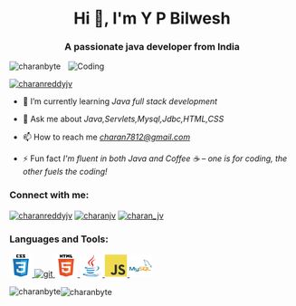 <h1 align="center">Hi 👋, I'm Y P Bilwesh</h1>
<h3 align="center">A passionate java developer from India</h3>
<img align="right" alt="Coding" width="400" src="https://camo.githubusercontent.com/3492228fd9a698d24cbe02d7e013abc0fe70eebeda013e47dab443f61efe5013/68747470733a2f2f7777772e77696e677374656368736f6c7574696f6e732e636f6d2f77702d636f6e74656e742f75706c6f6164732f323032322f30332f66756c6c2d737461636b2d646576656c6f706d656e742e676966">

<p align="left"> <img src="https://komarev.com/ghpvc/?username=CharanByte&label=Profile%20views&color=0e75b6&style=flat" alt="charanbyte" /> </p>

<p align="left"> <a href="https://twitter.com/charanreddyjv" target="blank"><img src="https://img.shields.io/twitter/follow/charanreddyjv?logo=twitter&style=for-the-badge" alt="charanreddyjv" /></a> </p>

- 🌱 I’m currently learning *Java full stack development*

- 💬 Ask me about *Java,Servlets,Mysql,Jdbc,HTML,CSS*

- 📫 How to reach me *charan7812@gmail.com*

- ⚡ Fun fact *I'm fluent in both Java and Coffee ☕ – one is for coding, the other fuels the coding!*

<h3 align="left">Connect with me:</h3>
<p align="left">
<a href="https://twitter.com/charanreddyjv" target="blank"><img align="center" src="https://raw.githubusercontent.com/rahuldkjain/github-profile-readme-generator/master/src/images/icons/Social/twitter.svg" alt="charanreddyjv" height="30" width="40" /></a>
<a href="https://linkedin.com/in/charanjv" target="blank"><img align="center" src="https://raw.githubusercontent.com/rahuldkjain/github-profile-readme-generator/master/src/images/icons/Social/linked-in-alt.svg" alt="charanjv" height="30" width="40" /></a>
<a href="https://instagram.com/charan__jv" target="blank"><img align="center" src="https://raw.githubusercontent.com/rahuldkjain/github-profile-readme-generator/master/src/images/icons/Social/instagram.svg" alt="charan_jv" height="30" width="40" /></a>
</p>

<h3 align="left">Languages and Tools:</h3>
<p align="left"> <a href="https://www.w3schools.com/css/" target="_blank" rel="noreferrer"> <img src="https://raw.githubusercontent.com/devicons/devicon/master/icons/css3/css3-original-wordmark.svg" alt="css3" width="40" height="40"/> </a> <a href="https://git-scm.com/" target="_blank" rel="noreferrer"> <img src="https://www.vectorlogo.zone/logos/git-scm/git-scm-icon.svg" alt="git" width="40" height="40"/> </a> <a href="https://www.w3.org/html/" target="_blank" rel="noreferrer"> <img src="https://raw.githubusercontent.com/devicons/devicon/master/icons/html5/html5-original-wordmark.svg" alt="html5" width="40" height="40"/> </a> <a href="https://www.java.com" target="_blank" rel="noreferrer"> <img src="https://raw.githubusercontent.com/devicons/devicon/master/icons/java/java-original.svg" alt="java" width="40" height="40"/> </a> <a href="https://developer.mozilla.org/en-US/docs/Web/JavaScript" target="_blank" rel="noreferrer"> <img src="https://raw.githubusercontent.com/devicons/devicon/master/icons/javascript/javascript-original.svg" alt="javascript" width="40" height="40"/> </a> <a href="https://www.mysql.com/" target="_blank" rel="noreferrer"> <img src="https://raw.githubusercontent.com/devicons/devicon/master/icons/mysql/mysql-original-wordmark.svg" alt="mysql" width="40" height="40"/> </a> </p>

<p><img align="left" src="https://github-readme-stats.vercel.app/api/top-langs?username=charanbyte&show_icons=true&locale=en&layout=compact" alt="charanbyte" /></p>

<p><img align="center" src="https://github-readme-streak-stats.herokuapp.com/?user=charanbyte&" alt="charanbyte" /></p>
